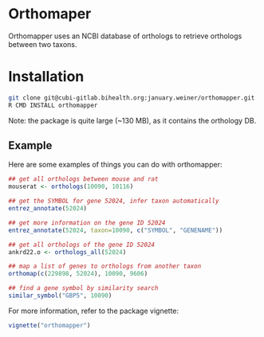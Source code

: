 # Orthomaper

Orthomapper uses an NCBI database of orthologs to retrieve orthologs
between two taxons. 

# Installation

``` bash
git clone git@cubi-gitlab.bihealth.org:january.weiner/orthomapper.git
R CMD INSTALL orthomapper
```

Note: the package is quite large (~130 MB), as it contains the orthology DB.

## Example

Here are some examples of things you can do with orthomapper:

``` r
## get all orthologs between mouse and rat
mouserat <- orthologs(10090, 10116)

## get the SYMBOL for gene 52024, infer taxon automatically
entrez_annotate(52024)

## get more information on the gene ID 52024
entrez_annotate(52024, taxon=10090, c("SYMBOL", "GENENAME"))

## get all orthologs of the gene ID 52024
ankrd22.o <- orthologs_all(52024)

## map a list of genes to orthologs from another taxon
orthomap(c(229898, 52024), 10090, 9606)

## find a gene symbol by similarity search
similar_symbol("GBP5", 10090)
```

For more information, refer to the package vignette:

``` r
vignette("orthomapper")
```
